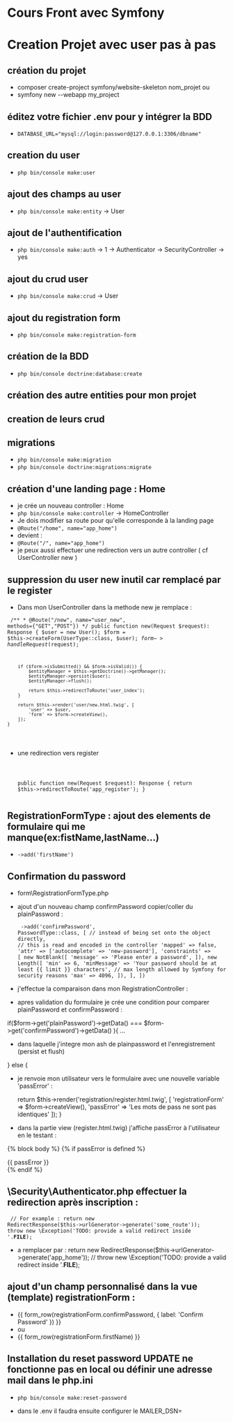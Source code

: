 # Cours Front avec Symfony

# Creation Projet avec user pas à pas

## création du projet

- composer create-project symfony/website-skeleton nom_projet
ou
- symfony new --webapp my_project
## éditez votre fichier .env pour y intégrer la BDD

- ```DATABASE_URL="mysql://login:password@127.0.0.1:3306/dbname"```

## creation du user

- ```php bin/console make:user```

## ajout des champs au user

- ```php bin/console make:entity```
-> User

## ajout de l'authentification

- ```php bin/console make:auth```
-> 1
-> Authenticator
-> SecurityController
-> yes

## ajout du crud user

- ```php bin/console make:crud```
-> User

## ajout du registration form

- ```php bin/console make:registration-form```

## création de la BDD

- ```php bin/console doctrine:database:create```

## création des autre entities pour mon projet

## creation de leurs crud

## migrations

- ```php bin/console make:migration```
- ```php bin/console doctrine:migrations:migrate```

## création d'une landing page : Home

- je crée un nouveau controller : Home
- ```php bin/console make:controller```
-> HomeController
- Je dois modifier sa route pour qu'elle corresponde à la landing page
- ```@Route("/home", name="app_home")```
- devient :
- ```@Route("/", name="app_home")```
- je peux aussi effectuer une redirection vers un autre controller ( cf UserController new )

## suppression du user new inutil car remplacé par le register

- Dans mon UserController dans la methode new je remplace :

<code><pre>
    /**
     * @Route("/new", name="user_new", methods={"GET","POST"})
     */
    public function new(Request $request): Response
    {
        $user = new User();
        $form = $this->createForm(UserType::class, $user);
        $form->handleRequest($request);

        if ($form->isSubmitted() && $form->isValid()) {
            $entityManager = $this->getDoctrine()->getManager();
            $entityManager->persist($user);
            $entityManager->flush();

            return $this->redirectToRoute('user_index');
        }

        return $this->render('user/new.html.twig', [
            'user' => $user,
            'form' => $form->createView(),
        ]);
    }
</pre></code>

- une redirection vers register
<code><pre>
     
    public function new(Request $request): Response
    {
        return $this->redirectToRoute('app_register');
    }
</pre></code>

## RegistrationFormType : ajout des elements de formulaire qui me manque(ex:fistName,lastName...)  

- ```->add('firstName')```

## Confirmation du password

- form\RegistrationFormType.php
- ajout d'un nouveau champ confirmPassword copier/coller du plainPassword :
<code><pre>
->add('confirmPassword', PasswordType::class, [
    // instead of being set onto the object directly,
    // this is read and encoded in the controller
    'mapped' => false,
    'attr' => ['autocomplete' => 'new-password'],
    'constraints' => [
        new NotBlank([
            'message' => 'Please enter a password',
        ]),
        new Length([
            'min' => 6,
            'minMessage' => 'Your password should be at least {{ limit }} characters',
            // max length allowed by Symfony for security reasons
            'max' => 4096,
        ]),
    ],
])
</pre></code>

- j'effectue la comparaison dans mon RegistrationController :
- apres validation du formulaire je crée une condition pour comparer plainPassword et confirmPassword :

 if($form->get('plainPassword')->getData() === $form->get('confirmPassword')->getData() ){ ...

 - dans laquelle j'integre mon ash de plainpassword et l'enregistrement (persist et flush)

 } else {

- je renvoie mon utilisateur vers le formulaire avec une nouvelle variable 'passError' :

    return $this->render('registration/register.html.twig', [
                    'registrationForm' => $form->createView(),
                    'passError' => 'Les mots de pass ne sont pas identiques'
        ]);
 }


- dans la partie view (register.html.twig) j'affiche passError à l'utilisateur en le testant :

{% block body %}
    {% if passError is defined %}
        <div class="alert alert-danger" role="alert">{{ passError }}</div>
{% endif %}


## \Security\Authenticator.php effectuer la redirection après inscription :

<code><pre>
// For example : return new RedirectResponse($this->urlGenerator->generate('some_route'));
        throw new \Exception('TODO: provide a valid redirect inside '.__FILE__);
</pre></code>

- a remplacer par :
 return new RedirectResponse($this->urlGenerator->generate('app_home'));
        // throw new \Exception('TODO: provide a valid redirect inside '.__FILE__);
<!-- 
## automatiser le ROLE_USER lors de l'enregistrement d'un nouvel utilisateur : 

- RegistrationController :
    - juste après la validation :
    ```if ($form->isSubmitted() && $form->isValid()) {```
    - ```$user->setRoles(['ROLE_USER']);``` n'oubliez pas le type array [] -->

## ajout d'un champ personnalisé dans la vue (template) registrationForm :

- {{ form_row(registrationForm.confirmPassword, {
            label: 'Confirm Password'
        }) }}
- ou
- {{ form_row(registrationForm.firstName) }}


## Installation du reset password UPDATE ne fonctionne pas en local ou définir une adresse mail dans le php.ini
 - ```php bin/console make:reset-password```

 - dans le .env il faudra ensuite configurer le MAILER_DSN=